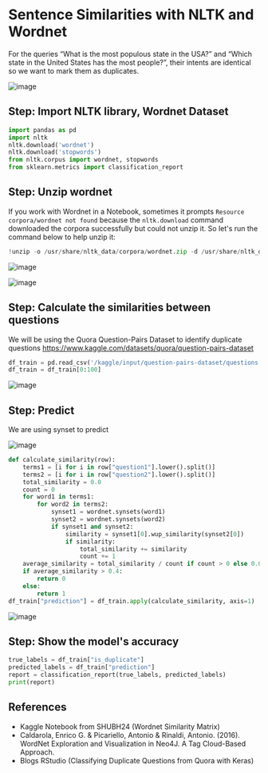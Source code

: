 # Sentence Similarities with NLTK and Wordnet

For the queries “What is the most populous state in the USA?” and “Which state in the United States has the most people?”, their intents are identical so we want to mark them as duplicates.

![image](https://github.com/hughiephan/DPL/assets/16631121/7102673c-3e1f-41dc-a7d1-b0f4f7d29b58)

## Step: Import NLTK library, Wordnet Dataset
```python
import pandas as pd
import nltk
nltk.download('wordnet')
nltk.download('stopwords')
from nltk.corpus import wordnet, stopwords
from sklearn.metrics import classification_report
```

## Step: Unzip wordnet
If you work with Wordnet in a Notebook, sometimes it prompts `Resource corpora/wordnet not found` because the `nltk.download` command downloaded the corpora successfully but could not unzip it. So let's run the command below to help unzip it:

```python
!unzip -o /usr/share/nltk_data/corpora/wordnet.zip -d /usr/share/nltk_data/corpora/
```
![image](https://github.com/hughiephan/DPL/assets/16631121/4cf5b187-77d1-4aba-a4f9-62992442f357)

![image](https://github.com/hughiephan/DPL/assets/16631121/e0ddbe09-f4e3-4116-9563-25926ee4411d)

## Step: Calculate the similarities between questions
We will be using the Quora Question-Pairs Dataset to identify duplicate questions https://www.kaggle.com/datasets/quora/question-pairs-dataset
```python
df_train = pd.read_csv('/kaggle/input/question-pairs-dataset/questions.csv')
df_train = df_train[0:100]
```

![image](https://github.com/hughiephan/DPL/assets/16631121/503d7e27-6b41-452b-87aa-6f0efd631e5d)

## Step: Predict 
We are using synset to predict

![image](https://github.com/hughiephan/DPL/assets/16631121/8b7a8ec5-b282-45b8-86f1-ceeb1e6a82c8)

```python
def calculate_similarity(row):
    terms1 = [i for i in row["question1"].lower().split()]
    terms2 = [i for i in row["question2"].lower().split()]
    total_similarity = 0.0
    count = 0
    for word1 in terms1:
        for word2 in terms2:
            synset1 = wordnet.synsets(word1)
            synset2 = wordnet.synsets(word2)
            if synset1 and synset2:
                similarity = synset1[0].wup_similarity(synset2[0])
                if similarity:
                    total_similarity += similarity
                    count += 1
    average_similarity = total_similarity / count if count > 0 else 0.0
    if average_similarity > 0.4:
        return 0
    else:
        return 1
df_train["prediction"] = df_train.apply(calculate_similarity, axis=1)
```

![image](https://github.com/hughiephan/DPL/assets/16631121/62ee4001-52e4-4e77-921d-3553cf214a78)

## Step: Show the model's accuracy
```python
true_labels = df_train["is_duplicate"]
predicted_labels = df_train["prediction"]
report = classification_report(true_labels, predicted_labels)
print(report)
```

## References
- Kaggle Notebook from SHUBH24 (Wordnet Similarity Matrix)
- Caldarola, Enrico G. & Picariello, Antonio & Rinaldi, Antonio. (2016). WordNet Exploration and Visualization in Neo4J. A Tag Cloud-Based Approach.
- Blogs RStudio (Classifying Duplicate Questions from Quora with Keras)
